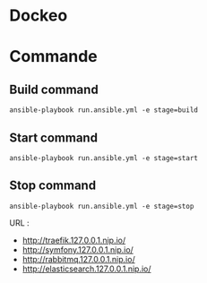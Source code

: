 # Dockeo


# Commande

## Build command
```
ansible-playbook run.ansible.yml -e stage=build
```

## Start command
```
ansible-playbook run.ansible.yml -e stage=start
```

## Stop command
```
ansible-playbook run.ansible.yml -e stage=stop
```

URL : 
- http://traefik.127.0.0.1.nip.io/
- http://symfony.127.0.0.1.nip.io/
- http://rabbitmq.127.0.0.1.nip.io/
- http://elasticsearch.127.0.0.1.nip.io/